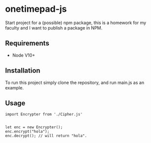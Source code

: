 # onetimepad-js
Start project for a (possible) npm package, this is a homework for my faculty and I want to publish a package in NPM.

## Requirements
* Node V10+


## Installation
To run this project simply clone the repository, and run main.js as an example.



## Usage 
```
import Encrypter from './Cipher.js'


let enc = new Encrypter();
enc.encrypt("hola");
enc.decrypt(); // will return "hola".
```

